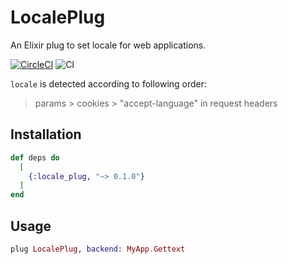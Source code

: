 # LocalePlug

An Elixir plug to set locale for web applications.

[![CircleCI](https://circleci.com/gh/beamlike/locale_plug.svg?style=svg)](https://circleci.com/gh/beamlike/locale_plug)
![CI](https://github.com/beamlike/locale_plug/workflows/CI/badge.svg)

`locale` is detected according to following order:

> params > cookies > "accept-language" in request headers

## Installation

```elixir
def deps do
  [
    {:locale_plug, "~> 0.1.0"}
  ]
end
```

## Usage

```elixir
plug LocalePlug, backend: MyApp.Gettext
```
